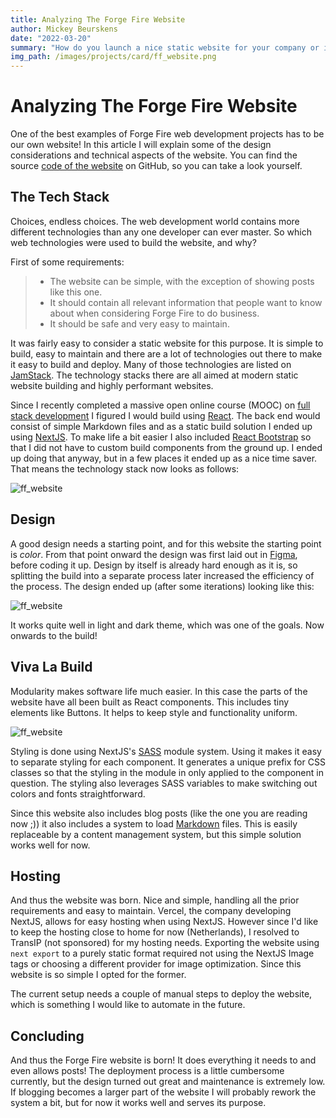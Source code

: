 ```yaml
---
title: Analyzing The Forge Fire Website
author: Mickey Beurskens
date: "2022-03-20"
summary: "How do you launch a nice static website for your company or idea? Well, let's take a look at this website as an example!"
img_path: /images/projects/card/ff_website.png
---
```


# Analyzing The Forge Fire Website

One of the best examples of Forge Fire web development projects has to be our own website! In this article I will explain some of the design considerations and technical aspects of the website. You can find the source [code of the website](https://github.com/mickeybeurskens/forgefire-website) on GitHub, so you can take a look yourself.

## The Tech Stack

Choices, endless choices. The web development world contains more different technologies than any one developer can ever master. So which web technologies were used to build the website, and why?

First of some requirements:

> - The website can be simple, with the exception of showing posts like this one.
> - It should contain all relevant information that people want to know about when considering Forge Fire to do business.
> - It should be safe and very easy to maintain.

It was fairly easy to consider a static website for this purpose. It is simple to build, easy to maintain and there are a lot of technologies out there to make it easy to build and deploy. Many of those technologies are listed on [JamStack](https://jamstack.org/). The technology stacks there are all aimed at modern static website building and highly performant websites.

Since I recently completed a massive open online course (MOOC) on [full stack development](https://fullstackopen.com/en/) I figured I would build using [React](https://reactjs.org/).  The back end would consist of simple Markdown files and as a static build solution I ended up using [NextJS](https://nextjs.org/). To make life a bit easier I also included [React Bootstrap](https://react-bootstrap.github.io/) so that I did not have to custom build components from the ground up. I ended up doing that anyway, but in a few places it ended up as a nice time saver. That means the technology stack now looks as follows:

![ff_website](/images/projects/forgefire_techstack.png)

## Design

A good design needs a starting point, and for this website the starting point is *color*. From that point onward the design was first laid out in [Figma](https://figma.com), before coding it up. Design by itself is already hard enough as it is, so splitting the build into a separate process later increased the efficiency of the process. The design ended up (after some iterations) looking like this:

![ff_website](/images/projects/card/ff_website.png)

It works quite well in light and dark theme, which was one of the goals. Now onwards to the build!

## Viva La Build

Modularity makes software life much easier. In this case the parts of the website have all been built as React components. This includes tiny elements like Buttons. It helps to keep style and functionality uniform. 

![ff_website](/images/projects/button.png)

Styling is done using NextJS's [SASS](https://sass-lang.com/) module system. Using it makes it easy to separate styling for each component. It generates a unique prefix for CSS classes so that the styling in the module in only applied to the component in question. The styling also leverages SASS variables to make switching out colors and fonts straightforward.

Since this website also includes blog posts (like the one you are reading now ;)) it also includes a system to load [Markdown](https://www.markdownguide.org/) files. This is easily replaceable by a content management system, but this simple solution works well for now.

## Hosting

And thus the website was born. Nice and simple, handling all the prior requirements and easy to maintain. Vercel, the company developing NextJS, allows for easy hosting when using NextJS. However since I'd like to keep the hosting close to home for now (Netherlands), I resolved to TransIP (not sponsored) for my hosting needs. Exporting the website using `next export` to a purely static format required not using the NextJS Image tags or choosing a different provider for image optimization. Since this website is so simple I opted for the former. 

The current setup needs a couple of manual steps to deploy the website, which is something I would like to automate in the future.

## Concluding

And thus the Forge Fire website is born! It does everything it needs to and even allows posts! The deployment process is a little cumbersome currently, but the design turned out great and maintenance is extremely low. If blogging becomes a larger part of the website I will probably rework the system a bit, but for now it works well and serves its purpose. 

